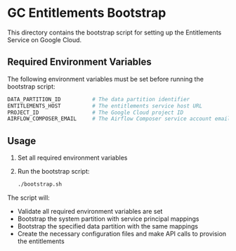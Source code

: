 # GC Entitlements Bootstrap

This directory contains the bootstrap script for setting up the Entitlements Service on Google Cloud.

## Required Environment Variables

The following environment variables must be set before running the bootstrap script:

```bash
DATA_PARTITION_ID          # The data partition identifier
ENTITLEMENTS_HOST          # The entitlements service host URL
PROJECT_ID                 # The Google Cloud project ID
AIRFLOW_COMPOSER_EMAIL     # The Airflow Composer service account email
```

## Usage

1. Set all required environment variables
2. Run the bootstrap script:

   ```bash
   ./bootstrap.sh
   ```

The script will:

- Validate all required environment variables are set
- Bootstrap the system partition with service principal mappings
- Bootstrap the specified data partition with the same mappings
- Create the necessary configuration files and make API calls to provision the entitlements

